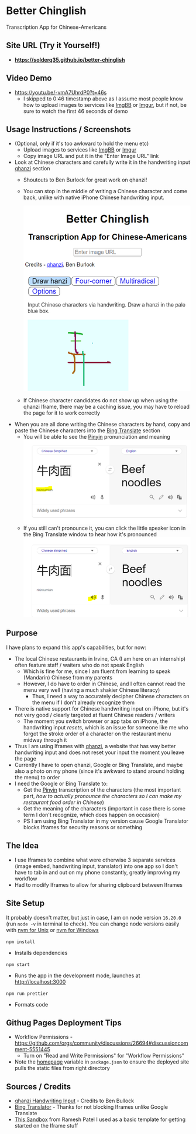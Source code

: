 # Better Chinglish

Transcription App for Chinese-Americans

## Site URL (Try it Yourself!)

- **https://solderq35.github.io/better-chinglish**

## Video Demo

- https://youtu.be/-vmA7UhrdP0?t=46s
  - I skipped to 0:46 timestamp above as I assume most people know how to upload images to services like [ImgBB](https://imgbb.com/) or [Imgur](https://imgur.com/), but if not, be sure to watch the first 46 seconds of demo

## Usage Instructions / Screenshots

- (Optional, only if it's too awkward to hold the menu etc)
  - Upload images to services like [ImgBB](https://imgbb.com/) or [Imgur](https://imgur.com/)
  - Copy image URL and put it in the "Enter Image URL" link
- Look at Chinese characters and carefully write it in the handwriting input [qhanzi](https://www.qhanzi.com/) section
  - Shoutouts to Ben Burlock for great work on qhanzi!
  - You can stop in the middle of writing a Chinese character and come back, unlike with native iPhone Chinese handwriting input.

    ![Screenshot Example](public/qhanzi.PNG)
  - If Chinese character candidates do not show up when using the qhanzi Iframe, there may be a caching issue, you may have to reload the page for it to work correctly
- When you are all done writing the Chinese characters by hand, copy and paste the Chinese characters into the [Bing Translate](https://www.bing.com/translator?to=en&setlang=en) section
  - You will be able to see the [Pinyin](https://yoyochinese.com/chinese-learning-tools/Mandarin-Chinese-pronunciation-lesson/pinyin-chart-table) pronunciation and meaning
    ![Screenshot Example](public/pinyin.PNG)
  - If you still can't pronounce it, you can click the little speaker icon in the Bing Translate window to hear how it's pronounced
    ![Screenshot Example](public/speaker.PNG)

## Purpose

I have plans to expand this app's capabilities, but for now:

- The local Chinese restaurants in Irvine, CA (I am here on an internship) often feature staff / waiters who do not speak English
  - Which is fine for me, since I am fluent from learning to speak (Mandarin) Chinese from my parents
  - However, I do have to order in Chinese, and I often cannot read the menu very well (having a much shakier Chinese literacy)
    - Thus, I need a way to accurately decipher Chinese characters on the menu if I don't already recognize them
- There is native support for Chinese handwriting input on iPhone, but it's not very good / clearly targeted at fluent Chinese readers / writers
  - The moment you switch browser or app tabs on iPhone, the handwriting input _resets_, which is an issue for someone like me who forgot the stroke order of a character on the restaurant menu midway through it
- Thus I am using Iframes with [qhanzi](https://www.qhanzi.com/), a website that has way better handwriting input and does not reset your input the moment you leave the page
- Currently I have to open qhanzi, Google or Bing Translate, and maybe also a photo on my phone (since it's awkward to stand around holding the menu) to order
- I need the Google or Bing Translate to:
  - Get the [Pinyin](https://yoyochinese.com/chinese-learning-tools/Mandarin-Chinese-pronunciation-lesson/pinyin-chart-table) transcription of the characters (the most important part, _how to actually pronounce the characters so I can make my restaurant food order in Chinese_)
  - Get the meaning of the characters (important in case there is some term I don't recognize, which does happen on occasion)
  - PS I am using Bing Translator in my version cause Google Translator blocks Iframes for security reasons or something

## The Idea

- I use Iframes to combine what were otherwise 3 separate services (image embed, handwriting input, translator) into one app so I don't have to tab in and out on my phone constantly, greatly improving my workflow
- Had to modify Iframes to allow for sharing clipboard between Iframes

## Site Setup

It probably doesn't matter, but just in case, I am on node version `16.20.0` (run `node -v` in terminal to check). You can change node versions easily with [nvm for Unix](https://github.com/nvm-sh/nvm) or [nvm for Windows](https://github.com/coreybutler/nvm-windows)

`npm install`

- Installs dependencies

`npm start`

- Runs the app in the development mode, launches at [http://localhost:3000](http://localhost:3000)

`npm run prettier`

- Formats code

## Githug Pages Deployment Tips

- Workflow Permissions - https://github.com/orgs/community/discussions/26694#discussioncomment-5551445
  - Turn on "Read and Write Permissions" for "Workflow Permissions"
- Note the [homepage](https://github.com/solderq35/better-chinglish/blob/main/package.json#L7) variable in `package.json` to ensure the deployed site pulls the static files from right directory

## Sources / Credits

- [qhanzi Handwriting Input](https://www.qhanzi.com/) - Credits to Ben Bullock
- [Bing Translator](https://www.bing.com/translator?to=en&setlang=en) - Thanks for not blocking Iframes unlike Google Translate
- [This Sandbox](https://codesandbox.io/s/9gggb?file=/src/index.js) from Ramesh Patel I used as a basic template for getting started on the Iframe stuff
